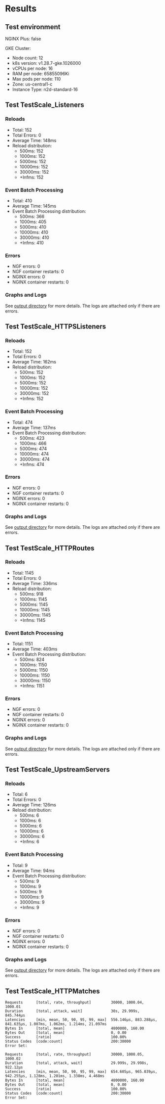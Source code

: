 # Results

## Test environment

NGINX Plus: false

GKE Cluster:

- Node count: 12
- k8s version: v1.28.7-gke.1026000
- vCPUs per node: 16
- RAM per node: 65855096Ki
- Max pods per node: 110
- Zone: us-central1-c
- Instance Type: n2d-standard-16

## Test TestScale_Listeners

### Reloads

- Total: 152
- Total Errors: 0
- Average Time: 148ms
- Reload distribution:
	- 500ms: 152
	- 1000ms: 152
	- 5000ms: 152
	- 10000ms: 152
	- 30000ms: 152
	- +Infms: 152

### Event Batch Processing

- Total: 410
- Average Time: 145ms
- Event Batch Processing distribution:
	- 500ms: 366
	- 1000ms: 405
	- 5000ms: 410
	- 10000ms: 410
	- 30000ms: 410
	- +Infms: 410

### Errors

- NGF errors: 0
- NGF container restarts: 0
- NGINX errors: 0
- NGINX container restarts: 0

### Graphs and Logs

See [output directory](./TestScale_Listeners) for more details.
The logs are attached only if there are errors.

## Test TestScale_HTTPSListeners

### Reloads

- Total: 152
- Total Errors: 0
- Average Time: 162ms
- Reload distribution:
	- 500ms: 152
	- 1000ms: 152
	- 5000ms: 152
	- 10000ms: 152
	- 30000ms: 152
	- +Infms: 152

### Event Batch Processing

- Total: 474
- Average Time: 137ms
- Event Batch Processing distribution:
	- 500ms: 423
	- 1000ms: 466
	- 5000ms: 474
	- 10000ms: 474
	- 30000ms: 474
	- +Infms: 474

### Errors

- NGF errors: 0
- NGF container restarts: 0
- NGINX errors: 0
- NGINX container restarts: 0

### Graphs and Logs

See [output directory](./TestScale_HTTPSListeners) for more details.
The logs are attached only if there are errors.

## Test TestScale_HTTPRoutes

### Reloads

- Total: 1145
- Total Errors: 0
- Average Time: 336ms
- Reload distribution:
	- 500ms: 918
	- 1000ms: 1145
	- 5000ms: 1145
	- 10000ms: 1145
	- 30000ms: 1145
	- +Infms: 1145

### Event Batch Processing

- Total: 1151
- Average Time: 403ms
- Event Batch Processing distribution:
	- 500ms: 824
	- 1000ms: 1150
	- 5000ms: 1150
	- 10000ms: 1150
	- 30000ms: 1150
	- +Infms: 1151

### Errors

- NGF errors: 0
- NGF container restarts: 0
- NGINX errors: 0
- NGINX container restarts: 0

### Graphs and Logs

See [output directory](./TestScale_HTTPRoutes) for more details.
The logs are attached only if there are errors.

## Test TestScale_UpstreamServers

### Reloads

- Total: 6
- Total Errors: 0
- Average Time: 126ms
- Reload distribution:
	- 500ms: 6
	- 1000ms: 6
	- 5000ms: 6
	- 10000ms: 6
	- 30000ms: 6
	- +Infms: 6

### Event Batch Processing

- Total: 9
- Average Time: 94ms
- Event Batch Processing distribution:
	- 500ms: 9
	- 1000ms: 9
	- 5000ms: 9
	- 10000ms: 9
	- 30000ms: 9
	- +Infms: 9

### Errors

- NGF errors: 0
- NGF container restarts: 0
- NGINX errors: 0
- NGINX container restarts: 0

### Graphs and Logs

See [output directory](./TestScale_UpstreamServers) for more details.
The logs are attached only if there are errors.

## Test TestScale_HTTPMatches

```text
Requests      [total, rate, throughput]         30000, 1000.04, 1000.01
Duration      [total, attack, wait]             30s, 29.999s, 845.744µs
Latencies     [min, mean, 50, 90, 95, 99, max]  556.146µs, 883.288µs, 841.635µs, 1.007ms, 1.062ms, 1.214ms, 21.097ms
Bytes In      [total, mean]                     4800000, 160.00
Bytes Out     [total, mean]                     0, 0.00
Success       [ratio]                           100.00%
Status Codes  [code:count]                      200:30000
Error Set:
```
```text
Requests      [total, rate, throughput]         30000, 1000.05, 1000.02
Duration      [total, attack, wait]             29.999s, 29.998s, 922.12µs
Latencies     [min, mean, 50, 90, 95, 99, max]  654.605µs, 965.039µs, 942.255µs, 1.128ms, 1.201ms, 1.338ms, 4.468ms
Bytes In      [total, mean]                     4800000, 160.00
Bytes Out     [total, mean]                     0, 0.00
Success       [ratio]                           100.00%
Status Codes  [code:count]                      200:30000
Error Set:
```
